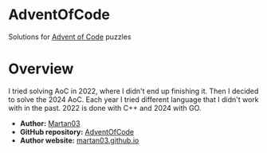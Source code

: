 # AdventOfCode

Solutions for [Advent of Code](https://adventofcode.com) puzzles

# Overview

I tried solving AoC in 2022, where I didn't end up finishing it. Then I decided
to solve the 2024 AoC. Each year I tried different language that I didn't work
with in the past. 2022 is done with C++ and 2024 with GO.

- **Author:** [Martan03](https://github.com/Martan03)
- **GitHub repository:** [AdventOfCode](https://github.com/Martan03/AdventOfCode)
- **Author website:** [martan03.github.io](https://martan03.github.io)
